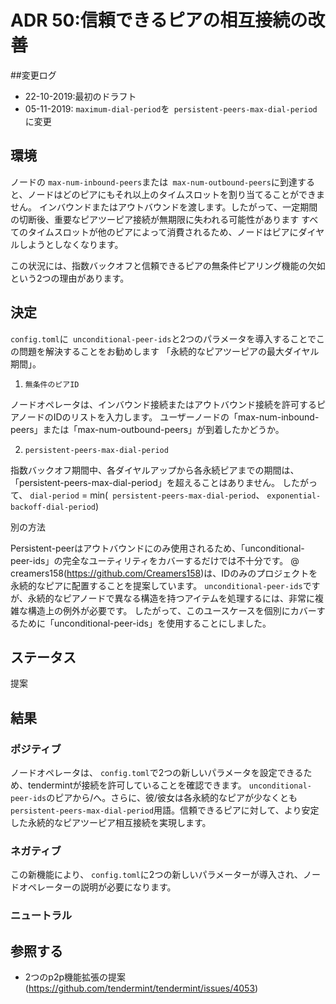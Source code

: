 # ADR 50:信頼できるピアの相互接続の改善

##変更ログ
* 22-10-2019:最初のドラフト
* 05-11-2019: `maximum-dial-period`を` persistent-peers-max-dial-period`に変更

## 環境

ノードの `max-num-inbound-peers`または` max-num-outbound-peers`に到達すると、ノードはどのピアにもそれ以上のタイムスロットを割り当てることができません。
インバウンドまたはアウトバウンドを渡します。したがって、一定期間の切断後、重要なピアツーピア接続が無期限に失われる可能性があります
すべてのタイムスロットが他のピアによって消費されるため、ノードはピアにダイヤルしようとしなくなります。

この状況には、指数バックオフと信頼できるピアの無条件ピアリング機能の欠如という2つの理由があります。


## 決定

`config.toml`に` unconditional-peer-ids`と2つのパラメータを導入することでこの問題を解決することをお勧めします
「永続的なピアツーピアの最大ダイヤル期間」。

1) `無条件のピアID`

ノードオペレータは、インバウンド接続またはアウトバウンド接続を許可するピアノードのIDのリストを入力します。
ユーザーノードの「max-num-inbound-peers」または「max-num-outbound-peers」が到着したかどうか。

2) `persistent-peers-max-dial-period`

指数バックオフ期間中、各ダイヤルアップから各永続ピアまでの期間は、「persistent-peers-max-dial-period」を超えることはありません。
したがって、 `dial-period` = min(` persistent-peers-max-dial-period`、 `exponential-backoff-dial-period`)

別の方法

Persistent-peerはアウトバウンドにのみ使用されるため、「unconditional-peer-ids」の完全なユーティリティをカバーするだけでは不十分です。
@ creamers158(https://github.com/Creamers158)は、IDのみのプロジェクトを永続的なピアに配置することを提案しています。
`unconditional-peer-ids`ですが、永続的なピアノードで異なる構造を持つアイテムを処理するには、非常に複雑な構造上の例外が必要です。
したがって、このユースケースを個別にカバーするために「unconditional-peer-ids」を使用することにしました。

## ステータス

提案

## 結果

### ポジティブ

ノードオペレータは、 `config.toml`で2つの新しいパラメータを設定できるため、tendermintが接続を許可していることを確認できます。
`unconditional-peer-ids`のピアから/へ。さらに、彼/彼女は各永続的なピアが少なくとも
`persistent-peers-max-dial-period`用語。信頼できるピアに対して、より安定した永続的なピアツーピア相互接続を実現します。

### ネガティブ

この新機能により、 `config.toml`に2つの新しいパラメーターが導入され、ノードオペレーターの説明が必要になります。

### ニュートラル

## 参照する

* 2つのp2p機能拡張の提案(https://github.com/tendermint/tendermint/issues/4053)
